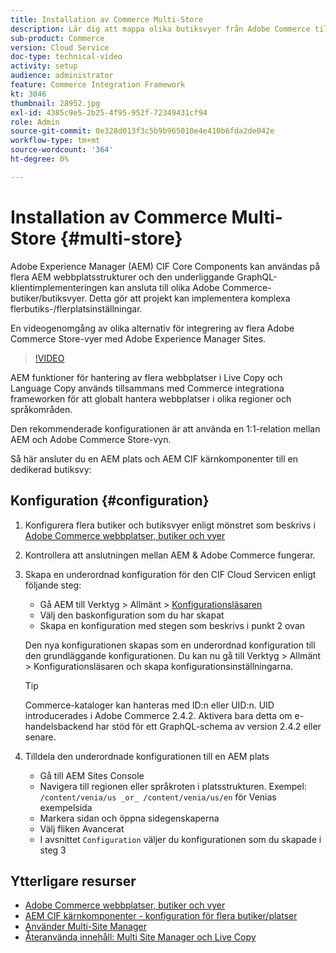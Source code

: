 ```yaml
---
title: Installation av Commerce Multi-Store
description: Lär dig att mappa olika butiksvyer från Adobe Commerce till Adobe Experience Manager. Detta gör att projekt kan stödja flerspråkiga och flerspråkiga användningsområden.
sub-product: Commerce
version: Cloud Service
doc-type: technical-video
activity: setup
audience: administrator
feature: Commerce Integration Framework
kt: 3046
thumbnail: 28952.jpg
exl-id: 4385c9e5-2b25-4f95-952f-72349431cf94
role: Admin
source-git-commit: 0e328d013f3c5b9b965010e4e410b6fda2de042e
workflow-type: tm+mt
source-wordcount: '364'
ht-degree: 0%

---
```


# Installation av Commerce Multi-Store {#multi-store}

Adobe Experience Manager (AEM) CIF Core Components kan användas på flera AEM webbplatsstrukturer och den underliggande GraphQL-klientimplementeringen kan ansluta till olika Adobe Commerce-butiker/butiksvyer. Detta gör att projekt kan implementera komplexa flerbutiks-/flerplatsinställningar.

En videogenomgång av olika alternativ för integrering av flera Adobe Commerce Store-vyer med Adobe Experience Manager Sites.

>[!VIDEO](https://video.tv.adobe.com/v/28952/?quality=12)

AEM funktioner för hantering av flera webbplatser i Live Copy och Language Copy används tillsammans med Commerce integrationa frameworken för att globalt hantera webbplatser i olika regioner och språkområden.

Den rekommenderade konfigurationen är att använda en 1:1-relation mellan AEM och Adobe Commerce Store-vyn.

Så här ansluter du en AEM plats och AEM CIF kärnkomponenter till en dedikerad butiksvy:

## Konfiguration {#configuration}

1. Konfigurera flera butiker och butiksvyer enligt mönstret som beskrivs i [Adobe Commerce webbplatser, butiker och vyer](https://experienceleague.adobe.com/docs/commerce-admin/start/setup/websites-stores-views.html)

2. Kontrollera att anslutningen mellan AEM &amp; Adobe Commerce fungerar.

3. Skapa en underordnad konfiguration för den CIF Cloud Servicen enligt följande steg:

   * Gå AEM till Verktyg > Allmänt > [Konfigurationsläsaren](/help/implementing/developing/introduction/configurations.md#using-configuration-browser)
   * Välj den baskonfiguration som du har skapat
   * Skapa en konfiguration med stegen som beskrivs i punkt 2 ovan

   Den nya konfigurationen skapas som en underordnad konfiguration till den grundläggande konfigurationen. Du kan nu gå till Verktyg > Allmänt > Konfigurationsläsaren och skapa konfigurationsinställningarna.

   >[!TIP]
   >
   > Commerce-kataloger kan hanteras med ID:n eller UID:n. UID introducerades i Adobe Commerce 2.4.2. Aktivera bara detta om e-handelsbackend har stöd för ett GraphQL-schema av version 2.4.2 eller senare.

4. Tilldela den underordnade konfigurationen till en AEM plats

   * Gå till AEM Sites Console
   * Navigera till regionen eller språkroten i platsstrukturen. Exempel: `/content/venia/us _or_ /content/venia/us/en` för Venias exempelsida
   * Markera sidan och öppna sidegenskaperna
   * Välj fliken Avancerat
   * I avsnittet `Configuration` väljer du konfigurationen som du skapade i steg 3

## Ytterligare resurser

* [Adobe Commerce webbplatser, butiker och vyer](https://experienceleague.adobe.com/docs/commerce-admin/start/setup/websites-stores-views.html)
* [AEM CIF kärnkomponenter - konfiguration för flera butiker/platser](https://github.com/adobe/aem-core-cif-components#multi-store--site-configuration)
* [Använder Multi-Site Manager](https://experienceleague.adobe.com/docs/experience-manager-learn/sites/translation/multi-site-manager-feature-video-use.html)
* [Återanvända innehåll: Multi Site Manager och Live Copy](/help/sites-cloud/administering/msm/overview.md)

